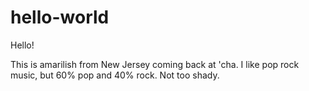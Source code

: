 # hello-world

Hello!

This is amarilish from New Jersey coming back at 'cha.
I like pop rock music, but 60% pop and 40% rock. Not too shady.

